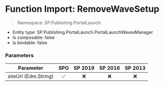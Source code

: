 # Function Import: RemoveWaveSetup

> Namespace: SP.Publishing.PortalLaunch

- Entity type: SP.Publishing.PortalLaunch.PortalLaunchWavesManager
- Is composable: false
- Is bindable: false

### Parameters

Parameter | SPO | SP 2019 | SP 2016 | SP 2013
----------|:---:|:-------:|:-------:|:-------:
siteUrl (Edm.String) | ✅ | ❌ | ❌ | ❌